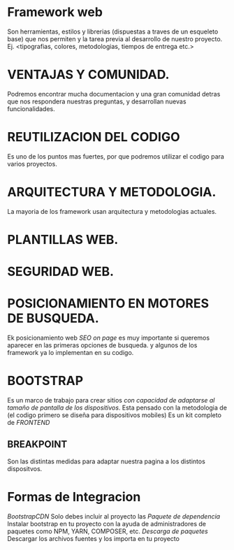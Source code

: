 # Framework web
Son herramientas, estilos y librerias (dispuestas a traves de un esqueleto base) que nos permiten <organizar> y <estructurar> la tarea previa al desarrollo de nuestro proyecto.
Ej. <tipografias, colores, metodologias, tiempos de entrega etc.>
# VENTAJAS Y COMUNIDAD.
Podremos encontrar mucha documentacion y una gran comunidad detras que nos respondera nuestras preguntas, y desarrollan nuevas funcionalidades.
# REUTILIZACION DEL CODIGO
Es uno de los puntos mas fuertes, por que podremos utilizar el codigo para varios proyectos. 
# ARQUITECTURA Y METODOLOGIA.
La mayoria de los framework usan arquitectura y metodologias actuales.
# PLANTILLAS WEB.
# SEGURIDAD WEB.
# POSICIONAMIENTO EN MOTORES DE BUSQUEDA.
Ek posicionamiento web *SEO on page* es muy importante si queremos aparecer en las primeras opciones de busqueda. y algunos de los framework ya lo implementan en su codigo.

# BOOTSTRAP
Es un marco de trabajo para crear sitios *con capacidad de adaptarse al tamaño de pantalla de los dispositivos*. Esta pensado con la metodologia de <MOBILE FIRST> (el codigo primero se diseña para dispositivos mobiles)
Es un kit completo de *FRONTEND*
## BREAKPOINT
Son las distintas medidas para adaptar nuestra pagina a los distintos dispositvos.
# Formas de Integracion
*BootstrapCDN* Solo debes incluir al proyecto las <referencias de los archivos>
*Paquete de dependencia* Instalar bootstrap en tu proyecto con la ayuda de administradores de paquetes como NPM, YARN, COMPOSER, etc.
*Descarga de paquetes* Descargar los archivos fuentes y los importa en tu proyecto